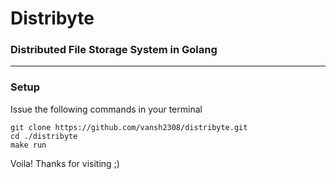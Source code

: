 
# Distribyte
### Distributed File Storage System in Golang
___

### Setup
Issue the following commands in your terminal 
```
git clone https://github.com/vansh2308/distribyte.git
cd ./distribyte
make run 
```

Voila! Thanks for visiting ;)